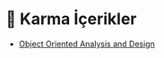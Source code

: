 # 🎲 Karma İçerikler

<!--YPackage.YGitbookIntegration-tarafından-otomatik-oluşturulmuştur-->

- [Object Oriented Analysis and Design](Object%20Oriented%20Analysis%20and%20Design.rar)

<!--YPackage.YGitbookIntegration-tarafından-otomatik-oluşturulmuştur-->
